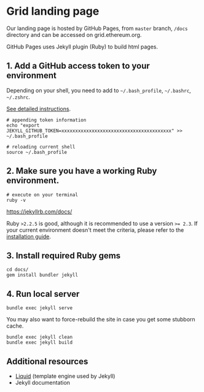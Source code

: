 # Grid landing page

Our landing page is hosted by GitHub Pages, from `master` branch, `/docs` directory and can be accessed on grid.ethereum.org.

GitHub Pages uses Jekyll plugin (Ruby) to build html pages.

## 1. Add a GitHub access token to your environment

Depending on your shell, you need to add to `~/.bash_profile`, `~/.bashrc`, `~/.zshrc`.

[See detailed instructions](https://github.com/jekyll/github-metadata/blob/master/docs/authentication.md#1-jekyll_github_token).

```shell
# appending token information
echo "export JEKYLL_GITHUB_TOKEN=xxxxxxxxxxxxxxxxxxxxxxxxxxxxxxxxxxxxxxxx" >> ~/.bash_profile

# reloading current shell
source ~/.bash_profile
```

## 2. Make sure you have a working Ruby environment.

```shell
# execute on your terminal
ruby -v
```

https://jekyllrb.com/docs/

Ruby `>2.2.5` is good, although it is recommended to use a version `>= 2.3`. If your current environment doesn't meet the criteria, please refer to the [installation guide](https://jekyllrb.com/docs/installation/).

## 3. Install required Ruby gems

```shell
cd docs/
gem install bundler jekyll
```

## 4. Run local server

```shell
bundle exec jekyll serve
```

You may also want to force-rebuild the site in case you get some stubborn cache.

```shell
bundle exec jekyll clean
bundle exec jekyll build
```

## Additional resources

- [Liquid](https://shopify.github.io/liquid/) (template engine used by Jekyll)
- Jekyll documentation

